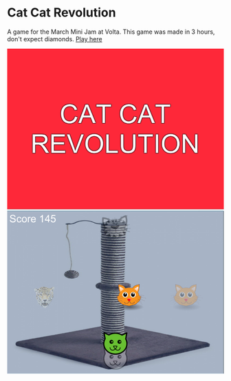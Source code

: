 # Cat Cat Revolution
A game for the March Mini Jam at Volta. This game was made in 3 hours, don't expect diamonds. [Play here](http://www.asciifarm.com/CatCatRevolution/)

![title](Screenshots/Title.gif)
![game](Screenshots/Game.PNG)
